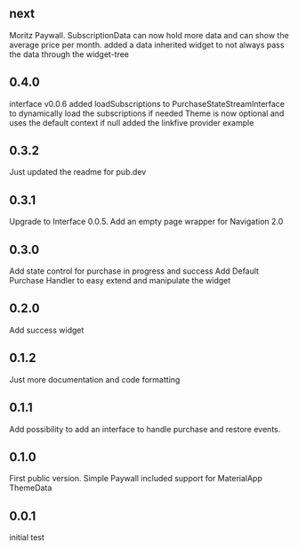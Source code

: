## next
Moritz Paywall. SubscriptionData can now hold more data and can show the average price per month. 
added a data inherited widget to not always pass the data through the widget-tree

## 0.4.0
interface v0.0.6 added loadSubscriptions to PurchaseStateStreamInterface to dynamically load the subscriptions if needed
Theme is now optional and uses the default context if null
added the linkfive provider example

## 0.3.2
Just updated the readme for pub.dev

## 0.3.1
Upgrade to Interface 0.0.5.
Add an empty page wrapper for Navigation 2.0

## 0.3.0
Add state control for purchase in progress and success
Add Default Purchase Handler to easy extend and manipulate the widget

## 0.2.0
Add success widget

## 0.1.2
Just more documentation and code formatting

## 0.1.1
Add possibility to add an interface to handle purchase and restore events.

## 0.1.0
First public version. Simple Paywall included
support for MaterialApp ThemeData

## 0.0.1
initial test
